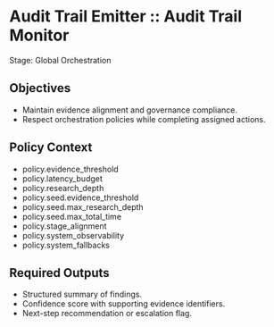 # Audit Trail Emitter :: Audit Trail Monitor
Stage: Global Orchestration

## Objectives
- Maintain evidence alignment and governance compliance.
- Respect orchestration policies while completing assigned actions.

## Policy Context
- policy.evidence_threshold
- policy.latency_budget
- policy.research_depth
- policy.seed.evidence_threshold
- policy.seed.max_research_depth
- policy.seed.max_total_time
- policy.stage_alignment
- policy.system_observability
- policy.system_fallbacks

## Required Outputs
- Structured summary of findings.
- Confidence score with supporting evidence identifiers.
- Next-step recommendation or escalation flag.
